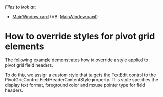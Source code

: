 <!-- default file list -->
*Files to look at*:

* [MainWindow.xaml](./CS/DXPivotGrid_OverrideElementStyles/MainWindow.xaml) (VB: [MainWindow.xaml](./VB/DXPivotGrid_OverrideElementStyles/MainWindow.xaml))
<!-- default file list end -->
# How to override styles for pivot grid elements


<p>The following example demonstrates how to override a style applied to pivot grid field headers.</p><p>To do this, we assign a custom style that targets the TextEdit control to the PivotGridControl.FieldHeaderContentStyle property. This style specifies the display text format, foreground color and mouse pointer type for field headers.</p>

<br/>


